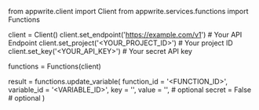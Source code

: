 from appwrite.client import Client
from appwrite.services.functions import Functions

client = Client()
client.set_endpoint('https://example.com/v1') # Your API Endpoint
client.set_project('<YOUR_PROJECT_ID>') # Your project ID
client.set_key('<YOUR_API_KEY>') # Your secret API key

functions = Functions(client)

result = functions.update_variable(
    function_id = '<FUNCTION_ID>',
    variable_id = '<VARIABLE_ID>',
    key = '<KEY>',
    value = '<VALUE>', # optional
    secret = False # optional
)
